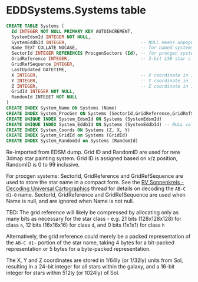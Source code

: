 # EDDSystems.Systems table

```sql
CREATE TABLE Systems (
  Id INTEGER NOT NULL PRIMARY KEY AUTOINCREMENT,
  SystemEdsmId INTEGER NOT NULL,
  SystemEddbId INTEGER,                            -- NULL means unpopulated
  Name TEXT COLLATE NOCASE,                        -- for named systems
  SectorId INTEGER REFERENCES ProcgenSectors (Id), -- for procgen systems
  GridReference INTEGER,                           -- 3-bit LSB star class, 21-bit MSB grid ref
  GridRefSequence INTEGER,
  LastUpdated DATETIME,
  X INTEGER,                                       -- X coordinate in 1/64ly units
  Y INTEGER,                                       -- Y coordinate in 1/64ly units
  Z INTEGER,                                       -- Z coordinate in 1/64ly units
  GridId INTEGER NOT NULL,
  RandomId INTEGET NOT NULL
)
CREATE INDEX System_Name ON Systems (Name)
CREATE INDEX System_ProcGen ON Systems (SectorId,GridReference,GridRefSequence)
CREATE UNIQUE INDEX System_EdsmId ON Systems (SystemEdsmId)
CREATE UNIQUE INDEX System_EddbId ON Systems (SystemEddbId) -- NULL values don't count
CREATE INDEX System_Coords ON Systems (Z, X, Y)
CREATE INDEX System_GridId on Systems (GridId)
CREATE INDEX System_RandomId on Systems (RandomId)
```

Re-imported from EDSM dump.  Grid ID and RandomID are used for new 3dmap star painting system.  Grid ID is assigned based on x/z position, RandomID is 0 to 99 inclusive.

For procgen systems: SectorId, GridReference and GridRefSequence are used to store the star name in a compact form.  See the [RV Sonnenkreis - Decoding Universal Cartographics](https://forums.frontier.co.uk/showthread.php/196297-RV-Sonnenkreis-Decoding-Universal-Cartographics) thread for details on decoding the `AB-C d1-0` name.  SectorId, GridReference and GridRefSequence are used when Name is null, and are ignored when Name is not null.

TBD: The grid reference will likely be compressed by allocating only as many bits as necessary for the star class - e.g. 21 bits (128x128x128) for class `a`, 12 bits (16x16x16) for class `d`, and 0 bits (1x1x1) for class `h`

Alternatively, the grid reference could merely be a packed representation of the `AB-C d1-` portion of the star name, taking 4 bytes for a bit-packed representation or 5 bytes for a byte-packed representation. 

The X, Y and Z coordinates are stored in 1/64ly (or 1/32ly) units from Sol, resulting in a 24-bit integer for all stars within the galaxy, and a 16-bit integer for stars within 512ly (or 1024ly) of Sol.
